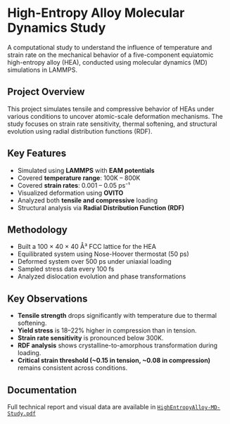 # High-Entropy Alloy Molecular Dynamics Study

A computational study to understand the influence of temperature and strain rate on the mechanical behavior of a five-component equiatomic high-entropy alloy (HEA), conducted using molecular dynamics (MD) simulations in LAMMPS.

## Project Overview

This project simulates tensile and compressive behavior of HEAs under various conditions to uncover atomic-scale deformation mechanisms. The study focuses on strain rate sensitivity, thermal softening, and structural evolution using radial distribution functions (RDF).

## Key Features

- Simulated using **LAMMPS** with **EAM potentials**
- Covered **temperature range**: 100K – 800K
- Covered **strain rates**: 0.001 – 0.05 ps⁻¹
- Visualized deformation using **OVITO**
- Analyzed both **tensile and compressive** loading
- Structural analysis via **Radial Distribution Function (RDF)**

## Methodology

- Built a 100 × 40 × 40 Å³ FCC lattice for the HEA
- Equilibrated system using Nose-Hoover thermostat (50 ps)
- Deformed system over 500 ps under uniaxial loading
- Sampled stress data every 100 fs
- Analyzed dislocation evolution and phase transformations

##  Key Observations

- **Tensile strength** drops significantly with temperature due to thermal softening.
- **Yield stress** is 18–22% higher in compression than in tension.
- **Strain rate sensitivity** is pronounced below 300K.
- **RDF analysis** shows crystalline-to-amorphous transformation during loading.
- **Critical strain threshold (~0.15 in tension, ~0.08 in compression)** remains consistent across conditions.

## Documentation

Full technical report and visual data are available in [`HighEntropyAlloy-MD-Study.pdf`](./HighEntropyAlloy-MD-Study.pdf)


